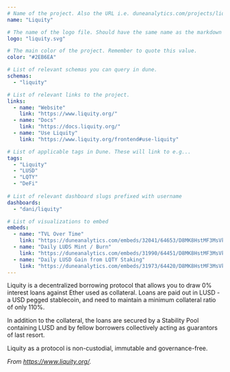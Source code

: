 ```yaml
---
# Name of the project. Also the URL i.e. duneanalytics.com/projects/liquity.
name: "Liquity" 

# The name of the logo file. Should have the same name as the markdown file.
logo: "liquity.svg"

# The main color of the project. Remember to quote this value.
color: "#2EB6EA"

# List of relevant schemas you can query in dune.
schemas: 
  - "liquity"

# List of relevant links to the project.
links:
  - name: "Website"
    link: "https://www.liquity.org/"
  - name: "Docs"
    link: "https://docs.liquity.org/"
  - name: "Use Liquity"
    link: "https://www.liquity.org/frontend#use-liquity"

# List of applicable tags in Dune. These will link to e.g...
tags:
  - "Liquity" 
  - "LUSD"
  - "LQTY"
  - "DeFi"
  
# List of relevant dashboard slugs prefixed with username
dashboards:
  - "dani/liquity"

# List of visualizations to embed
embeds:
  - name: "TVL Over Time"
    link: "https://duneanalytics.com/embeds/32041/64653/D8MK8HstMF3MsVksW83C1eGBrnGk8POh8EfFkUbv" 
  - name: "Daily LUDS Mint / Burn" 
    link: "https://duneanalytics.com/embeds/31990/64451/D8MK8HstMF3MsVksW83C1eGBrnGk8POh8EfFkUbv" 
  - name: "Daily LUSD Gain from LQTY Staking"
    link: "https://duneanalytics.com/embeds/31973/64420/D8MK8HstMF3MsVksW83C1eGBrnGk8POh8EfFkUbv" 
---
```


Liquity is a decentralized borrowing protocol that allows you to draw 0% interest loans against Ether used as collateral. Loans are paid out in LUSD - a USD pegged stablecoin, and need to maintain a minimum collateral ratio of only 110%.

In addition to the collateral, the loans are secured by a Stability Pool containing LUSD and by fellow borrowers collectively acting as guarantors of last resort.

Liquity as a protocol is non-custodial, immutable and governance-free.

*From https://www.liquity.org/.*
